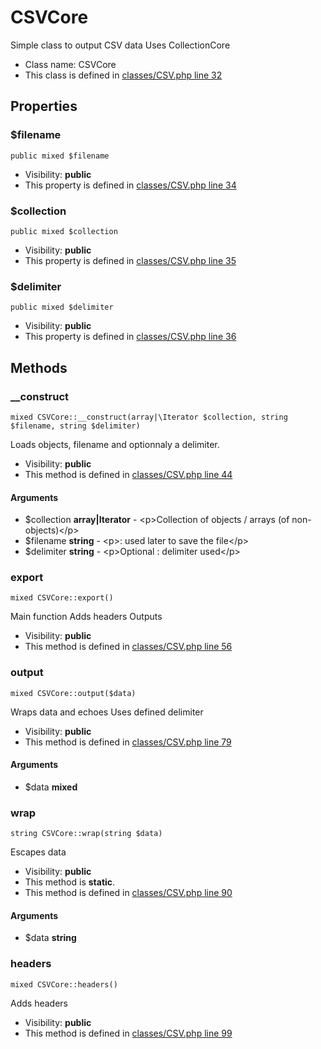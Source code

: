 CSVCore
===============

Simple class to output CSV data
Uses CollectionCore




* Class name: CSVCore
* This class is defined in [classes/CSV.php line 32](https://github.com/PrestaShop/PrestaShop/blob/1.6.1.1/classes/CSV.php#L32)





Properties
----------


### $filename

    public mixed $filename





* Visibility: **public**
* This property is defined in [classes/CSV.php line 34](https://github.com/PrestaShop/PrestaShop/blob/1.6.1.1/classes/CSV.php#34)


### $collection

    public mixed $collection





* Visibility: **public**
* This property is defined in [classes/CSV.php line 35](https://github.com/PrestaShop/PrestaShop/blob/1.6.1.1/classes/CSV.php#35)


### $delimiter

    public mixed $delimiter





* Visibility: **public**
* This property is defined in [classes/CSV.php line 36](https://github.com/PrestaShop/PrestaShop/blob/1.6.1.1/classes/CSV.php#36)


Methods
-------


### __construct

    mixed CSVCore::__construct(array|\Iterator $collection, string $filename, string $delimiter)

Loads objects, filename and optionnaly a delimiter.



* Visibility: **public**
* This method is defined in [classes/CSV.php line 44](https://github.com/PrestaShop/PrestaShop/blob/1.6.1.1/classes/CSV.php#44)


#### Arguments
* $collection **array|Iterator** - &lt;p&gt;Collection of objects / arrays (of non-objects)&lt;/p&gt;
* $filename **string** - &lt;p&gt;: used later to save the file&lt;/p&gt;
* $delimiter **string** - &lt;p&gt;Optional : delimiter used&lt;/p&gt;



### export

    mixed CSVCore::export()

Main function
Adds headers
Outputs



* Visibility: **public**
* This method is defined in [classes/CSV.php line 56](https://github.com/PrestaShop/PrestaShop/blob/1.6.1.1/classes/CSV.php#56)




### output

    mixed CSVCore::output($data)

Wraps data and echoes
Uses defined delimiter



* Visibility: **public**
* This method is defined in [classes/CSV.php line 79](https://github.com/PrestaShop/PrestaShop/blob/1.6.1.1/classes/CSV.php#79)


#### Arguments
* $data **mixed**



### wrap

    string CSVCore::wrap(string $data)

Escapes data



* Visibility: **public**
* This method is **static**.
* This method is defined in [classes/CSV.php line 90](https://github.com/PrestaShop/PrestaShop/blob/1.6.1.1/classes/CSV.php#90)


#### Arguments
* $data **string**



### headers

    mixed CSVCore::headers()

Adds headers



* Visibility: **public**
* This method is defined in [classes/CSV.php line 99](https://github.com/PrestaShop/PrestaShop/blob/1.6.1.1/classes/CSV.php#99)



